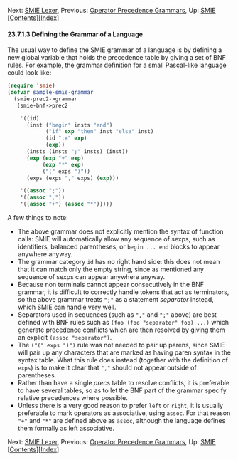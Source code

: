 

Next: [SMIE Lexer](SMIE-Lexer.html), Previous: [Operator Precedence Grammars](Operator-Precedence-Grammars.html), Up: [SMIE](SMIE.html)   \[[Contents](index.html#SEC_Contents "Table of contents")]\[[Index](Index.html "Index")]

#### 23.7.1.3 Defining the Grammar of a Language

The usual way to define the SMIE grammar of a language is by defining a new global variable that holds the precedence table by giving a set of BNF rules. For example, the grammar definition for a small Pascal-like language could look like:

```lisp
(require 'smie)
(defvar sample-smie-grammar
  (smie-prec2->grammar
   (smie-bnf->prec2
```

```lisp
    '((id)
      (inst ("begin" insts "end")
            ("if" exp "then" inst "else" inst)
            (id ":=" exp)
            (exp))
      (insts (insts ";" insts) (inst))
      (exp (exp "+" exp)
           (exp "*" exp)
           ("(" exps ")"))
      (exps (exps "," exps) (exp)))
```

```lisp
    '((assoc ";"))
    '((assoc ","))
    '((assoc "+") (assoc "*")))))
```

A few things to note:

*   The above grammar does not explicitly mention the syntax of function calls: SMIE will automatically allow any sequence of sexps, such as identifiers, balanced parentheses, or `begin ... end` blocks to appear anywhere anyway.
*   The grammar category `id` has no right hand side: this does not mean that it can match only the empty string, since as mentioned any sequence of sexps can appear anywhere anyway.
*   Because non terminals cannot appear consecutively in the BNF grammar, it is difficult to correctly handle tokens that act as terminators, so the above grammar treats `";"` as a statement *separator* instead, which SMIE can handle very well.
*   Separators used in sequences (such as `","` and `";"` above) are best defined with BNF rules such as `(foo (foo "separator" foo) ...)` which generate precedence conflicts which are then resolved by giving them an explicit `(assoc "separator")`.
*   The `("(" exps ")")` rule was not needed to pair up parens, since SMIE will pair up any characters that are marked as having paren syntax in the syntax table. What this rule does instead (together with the definition of `exps`) is to make it clear that `","` should not appear outside of parentheses.
*   Rather than have a single *precs* table to resolve conflicts, it is preferable to have several tables, so as to let the BNF part of the grammar specify relative precedences where possible.
*   Unless there is a very good reason to prefer `left` or `right`, it is usually preferable to mark operators as associative, using `assoc`. For that reason `"+"` and `"*"` are defined above as `assoc`, although the language defines them formally as left associative.

Next: [SMIE Lexer](SMIE-Lexer.html), Previous: [Operator Precedence Grammars](Operator-Precedence-Grammars.html), Up: [SMIE](SMIE.html)   \[[Contents](index.html#SEC_Contents "Table of contents")]\[[Index](Index.html "Index")]
